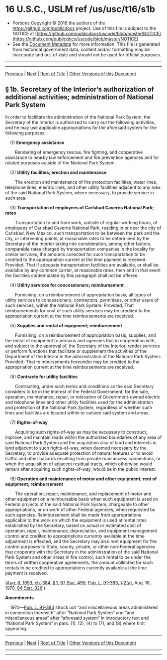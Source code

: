---
---

# 16 U.S.C., USLM ref /us/usc/t16/s1b

* Portions Copyright © 2016 the authors of the https://github.com/publicdocs project.
  Use of this file is subject to the NOTICE at [https://github.com/publicdocs/uscode/blob/master/NOTICE](https://github.com/publicdocs/uscode/blob/master/NOTICE)
* See the [Document Metadata](././../../../../..//README.md) for more information.
  This file is generated from historical government data; content and/or formatting may be inaccurate and out-of-date and should not be used for official purposes.

----------
----------

[Previous](./../../../../..//us/usc/t16/ch1/schI/m__us_usc_t16_s1a–14.md) | [Next](./../../../../..//us/usc/t16/ch1/schI/m__us_usc_t16_s1c.md) | [Root of Title](./../../../../../) | [Other Versions of this Document](https://publicdocs.github.io/go/links?ns=uslm&ref=%2Fus%2Fusc%2Ft16%2Fs1b)

## § 1b. Secretary of the Interior’s authorization of additional activities; administration of National Park System

In order to facilitate the administration of the National Park System, the Secretary of the Interior is authorized to carry out the following activities, and he may use applicable appropriations for the aforesaid system for the following purposes:

    (1) __Emergency assistance__ 

        Rendering of emergency rescue, fire fighting, and cooperative assistance to nearby law enforcement and fire prevention agencies and for related purposes outside of the National Park System.

    (2) __Utility facilities; erection and maintenance__ 

        The erection and maintenance of fire protection facilities, water lines, telephone lines, electric lines, and other utility facilities adjacent to any area of the said National Park System, where necessary, to provide service in such area.

    (3) __Transportation of employees of Carlsbad Caverns National Park; rates__ 

        Transportation to and from work, outside of regular working hours, of employees of Carlsbad Caverns National Park, residing in or near the city of Carlsbad, New Mexico, such transportation to be between the park and the city, or intervening points, at reasonable rates to be determined by the Secretary of the Interior taking into consideration, among other factors, comparable rates charged by transportation companies in the locality for similar services, the amounts collected for such transportation to be credited to the appropriation current at the time payment is received: Provided, That if adequate transportation facilities are available, or shall be available by any common carrier, at reasonable rates, then and in that event the facilities contemplated by this paragraph shall not be offered.

    (4) __Utility services for concessioners; reimbursement__ 

        Furnishing, on a reimbursement of appropriation basis, all types of utility services to concessioners, contractors, permittees, or other users of such services, within the National Park System: Provided, That reimbursements for cost of such utility services may be credited to the appropriation current at the time reimbursements are received.

    (5) __Supplies and rental of equipment; reimbursement__ 

        Furnishing, on a reimbursement of appropriation basis, supplies, and the rental of equipment to persons and agencies that in cooperation with, and subject to the approval of, the Secretary of the Interior, render services or perform functions that facilitate or supplement the activities of the Department of the Interior in the administration of the National Park System: Provided, That reimbursements hereunder may be credited to the appropriation current at the time reimbursements are received.

    (6) __Contracts for utility facilities__ 

        Contracting, under such terms and conditions as the said Secretary considers to be in the interest of the Federal Government, for the sale, operation, maintenance, repair, or relocation of Government-owned electric and telephone lines and other utility facilities used for the administration and protection of the National Park System, regardless of whether such lines and facilities are located within or outside said system and areas.

    (7) __Rights-of-way__ 

        Acquiring such rights-of-way as may be necessary to construct, improve, and maintain roads within the authorized boundaries of any area of said National Park System and the acquisition also of land and interests in land adjacent to such rights-of-way, when deemed necessary by the Secretary, to provide adequate protection of natural features or to avoid traffic and other hazards resulting from private road access connections, or when the acquisition of adjacent residual tracts, which otherwise would remain after acquiring such rights-of-way, would be in the public interest.

    (8) __Operation and maintenance of motor and other equipment; rent of equipment; reimbursement__ 

        The operation, repair, maintenance, and replacement of motor and other equipment on a reimbursable basis when such equipment is used on Federal projects of the said National Park System, chargeable to other appropriations, or on work of other Federal agencies, when requested by such agencies. Reimbursement shall be made from appropriations applicable to the work on which the equipment is used at rental rates established by the Secretary, based on actual or estimated cost of operation, repair, maintenance, depreciation, and equipment management control and credited to appropriations currently available at the time adjustment is effected, and the Secretary may also rent equipment for fire control purposes to State, county, private, or other non-Federal agencies that cooperate with the Secretary in the administration of the said National Park System and other areas in fire control, such rental to be under the terms of written cooperative agreements, the amount collected for such rentals to be credited to appropriations currently available at the time payment is received.

([Aug. 8, 1953, ch. 384, § 1][/us/act/1953-08-08/ch384/s1], [67 Stat. 495][/us/stat/67/495]; [Pub. L. 91–383, § 2(a)][/us/pl/91/383/s2/a], Aug. 18, 1970, [84 Stat. 826][/us/stat/84/826].)

 __Amendments__ 

    1970—[Pub. L. 91–383][/us/pl/91/383] struck out “and miscellaneous areas administered in connection therewith” after “National Park System” and “and miscellaneous areas” after “aforesaid system” in introductory text and “National Park System” in pars. (1), (2), (4) to (7), and (8) where first appearing.

----------

[Previous](./../../../../..//us/usc/t16/ch1/schI/m__us_usc_t16_s1a–14.md) | [Next](./../../../../..//us/usc/t16/ch1/schI/m__us_usc_t16_s1c.md) | [Root of Title](./../../../../../) | [Other Versions of this Document](https://publicdocs.github.io/go/links?ns=uslm&ref=%2Fus%2Fusc%2Ft16%2Fs1b)

----------
----------

[/us/act/1953-08-08/ch384/s1]: https://publicdocs.github.io/go/links?ns=uslm&ref=%2Fus%2Fact%2F1953-08-08%2Fch384%2Fs1
[/us/stat/67/495]: https://publicdocs.github.io/go/links?ns=uslm&ref=%2Fus%2Fstat%2F67%2F495
[/us/pl/91/383/s2/a]: https://publicdocs.github.io/go/links?ns=uslm&ref=%2Fus%2Fpl%2F91%2F383%2Fs2%2Fa
[/us/stat/84/826]: https://publicdocs.github.io/go/links?ns=uslm&ref=%2Fus%2Fstat%2F84%2F826
[/us/pl/91/383]: https://publicdocs.github.io/go/links?ns=uslm&ref=%2Fus%2Fpl%2F91%2F383


